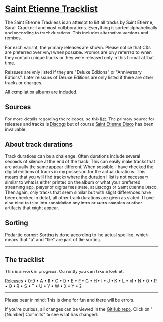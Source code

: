 # [Saint Etienne Tracklist](https://ttvgd.github.io/ste-tracklist/)

The Saint Etienne Trackless is an attempt to list all tracks by Saint Etienne, Sarah Cracknell and most collaborations. Everything is sorted alphabetically and according to track durations. This includes alternative versions and remixes.

For each variant, the primary releases are shown. Please notice that CDs are preferred over vinyl when possible. Promos are only referred to when they contain unique tracks or they were released only in this format at that time.

Reissues are only listed if they are "Deluxe Editions" or "Anniversary Edtions". Later reissues of Deluxe Editions are only listed if there are other tracks or changes.

All compilation albums are included.

## Sources

For more details regarding the releases, se this [list](releases.md). The primary source for releases and tracks is [Discogs](https://discogs.com) but of course [Saint Etienne Disco](https://saintetiennedisco.com) has been invaluable.

## About track durations

Track durations can be a challenge. Often durations include several seconds of silence at the end of the track. This can easily make tracks that are actually the same appear different. When possible, I have checked the digital editions of tracks in my possesion for the actual durations. This means that you will find tracks where the duration I list is not necessary similar to what is either printed on the album or what your preferred streaming app, player of digital files state, at Discogs or Saint Etienne Disco. Then again, only tracks that seem similar but with slight differences have been checked in detail, all other track durations are given as stated. I have also tried to take into considation any intro or outro samples or other artifacts that might appear.

## Sorting

Pedantic corner: Sorting is done according to the actual spelling, which means that "a" and "the" are part of the sorting.

---

## The tracklist

This is a work in progress. Currently you can take a look at:

[Releases](releases.md) • [0-9](0-9.md) • [A](a.md) • [B](b.md) • [C](c.md) • [D](d.md) • [E](e.md) • [F](f.md) • [G](g.md) • [H](h.md) • [I](i.md) • [J](j.md) • [K](k.md) • [L](l.md) • [M](m.md) • [N](n.md) • [O](o.md) • [P](p.md) • [Q](q.md) • R • S • T • U • V • W • X • Y • Z

---

Please bear in mind: This is done for fun and there will be errors.

If you're curious, all changes can be viewed in the [GitHub repo](https://github.com/ttvgd/ste-tracklist). Click on "[Number] Commits" to see what has changed.

